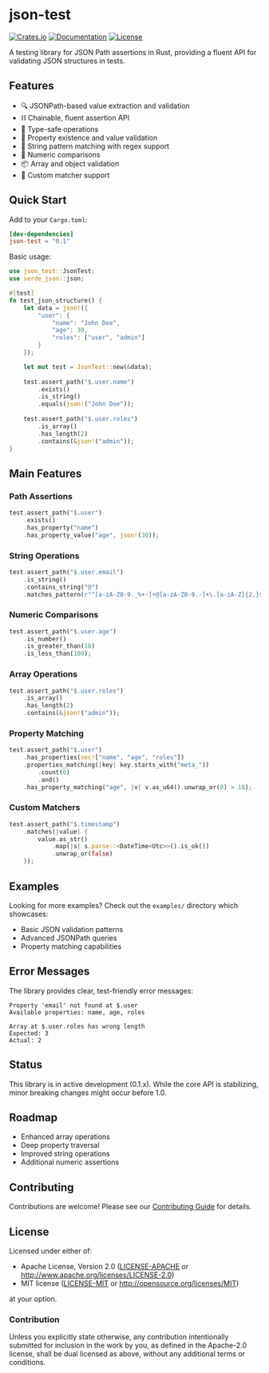 # json-test

[![Crates.io](https://img.shields.io/crates/v/json-test.svg)](https://crates.io/crates/json-test)
[![Documentation](https://docs.rs/json-test/badge.svg)](https://docs.rs/json-test)
[![License](https://img.shields.io/badge/license-MIT%2FApache--2.0-blue.svg)](README.md#license)

A testing library for JSON Path assertions in Rust, providing a fluent API for validating JSON structures in tests.

## Features

- 🔍 JSONPath-based value extraction and validation
- ⛓️ Chainable, fluent assertion API
- 🎯 Type-safe operations
- 🧩 Property existence and value validation
- 📝 String pattern matching with regex support
- 🔢 Numeric comparisons
- 📦 Array and object validation
- 🎨 Custom matcher support

## Quick Start

Add to your `Cargo.toml`:
```toml
[dev-dependencies]
json-test = "0.1"
```

Basic usage:
```rust
use json_test::JsonTest;
use serde_json::json;

#[test]
fn test_json_structure() {
    let data = json!({
        "user": {
            "name": "John Doe",
            "age": 30,
            "roles": ["user", "admin"]
        }
    });

    let mut test = JsonTest::new(&data);
    
    test.assert_path("$.user.name")
        .exists()
        .is_string()
        .equals(json!("John Doe"));
        
    test.assert_path("$.user.roles")
        .is_array()
        .has_length(2)
        .contains(&json!("admin"));
}
```

## Main Features

### Path Assertions
```rust
test.assert_path("$.user")
    .exists()
    .has_property("name")
    .has_property_value("age", json!(30));
```

### String Operations
```rust
test.assert_path("$.user.email")
    .is_string()
    .contains_string("@")
    .matches_pattern(r"^[a-zA-Z0-9._%+-]+@[a-zA-Z0-9.-]+\.[a-zA-Z]{2,}$");
```

### Numeric Comparisons
```rust
test.assert_path("$.user.age")
    .is_number()
    .is_greater_than(18)
    .is_less_than(100);
```

### Array Operations
```rust
test.assert_path("$.user.roles")
    .is_array()
    .has_length(2)
    .contains(&json!("admin"));
```

### Property Matching
```rust
test.assert_path("$.user")
    .has_properties(vec!["name", "age", "roles"])
    .properties_matching(|key| key.starts_with("meta_"))
        .count(0)
        .and()
    .has_property_matching("age", |v| v.as_u64().unwrap_or(0) > 18);
```

### Custom Matchers
```rust
test.assert_path("$.timestamp")
    .matches(|value| {
        value.as_str()
            .map(|s| s.parse::<DateTime<Utc>>().is_ok())
            .unwrap_or(false)
    });
```

## Examples

Looking for more examples? Check out the `examples/` directory which showcases:

- Basic JSON validation patterns
- Advanced JSONPath queries
- Property matching capabilities

## Error Messages

The library provides clear, test-friendly error messages:
```text
Property 'email' not found at $.user
Available properties: name, age, roles

Array at $.user.roles has wrong length
Expected: 3
Actual: 2
```

## Status

This library is in active development (0.1.x). While the core API is stabilizing, minor breaking changes might occur before 1.0.

## Roadmap

- Enhanced array operations
- Deep property traversal
- Improved string operations
- Additional numeric assertions

## Contributing

Contributions are welcome! Please see our [Contributing Guide](CONTRIBUTING.md) for details.

## License

Licensed under either of:

* Apache License, Version 2.0 ([LICENSE-APACHE](LICENSE-APACHE) or http://www.apache.org/licenses/LICENSE-2.0)
* MIT license ([LICENSE-MIT](LICENSE-MIT) or http://opensource.org/licenses/MIT)

at your option.

### Contribution

Unless you explicitly state otherwise, any contribution intentionally submitted
for inclusion in the work by you, as defined in the Apache-2.0 license, shall be
dual licensed as above, without any additional terms or conditions.